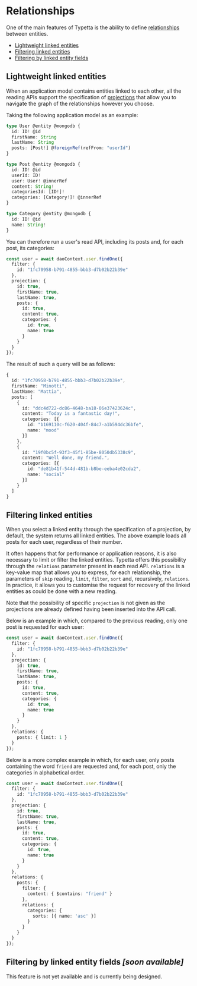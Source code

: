 # Relationships

One of the main features of Typetta is the ability to define [relationships](../data-model/relationships) between entities.

  - [Lightweight linked entities](#lightweight-linked-entities)
  - [Filtering linked entities](#filtering-linked-entities)
  - [Filtering by linked entity fields](#filtering-by-linked-entity-fields-soon-available)

## Lightweight linked entities

When an application model contains entities linked to each other, all the reading APIs support the specification of [projections](projections) that allow you to navigate the graph of the relationships however you choose.

Taking the following application model as an example:

```typescript
type User @entity @mongodb {
  id: ID! @id
  firstName: String
  lastName: String
  posts: [Post!] @foreignRef(refFrom: "userId")
}

type Post @entity @mongodb {
  id: ID! @id
  userId: ID!
  user: User! @innerRef
  content: String!
  categoriesId: [ID!]!
  categories: [Category!]! @innerRef
}

type Category @entity @mongodb {
  id: ID! @id
  name: String!
}
```

You can therefore run a user's read API, including its posts and, for each post, its categories:

```typescript
const user = await daoContext.user.findOne({
  filter: {
    id: "1fc70958-b791-4855-bbb3-d7b02b22b39e"
  },
  projection: {
    id: true,
    firstName: true,
    lastName: true,
    posts: {
      id: true,
      content: true,
      categories: {
        id: true,
        name: true
      }
    }
  }
});
```

The result of such a query will be as follows:
```typescript
{
  id: "1fc70958-b791-4855-bbb3-d7b02b22b39e",
  firstName: "Minotti",
  lastName: "Mattia",
  posts: [
    {
      id: "ddc4d722-dc86-4648-ba18-06e37423624c",
      content: "Today is a fantastic day!",
      categories: [{
        id: "b169110c-f620-404f-84c7-a1b594dc36bfe",
        name: "mood"
      }]
    },
    {
      id: "19f0bc5f-93f3-45f1-85be-8050db5338c9",
      content: "Well done, my friend.",
      categories: [{
        id: "de81b41f-544d-481b-b8be-eeba4e02cda2",
        name: "social"
      }]
    }
  ]
}
```

## Filtering linked entities

When you select a linked entity through the specification of a projection, by default, the system returns all linked entities. The above example loads all posts for each user, regardless of their number.

It often happens that for performance or application reasons, it is also necessary to limit or filter the linked entities. Typetta offers this possibility through the `relations` parameter present in each read API. `relations` is a key-value map that allows you to express, for each relationship, the parameters of `skip` reading, `limit`, `filter`, `sort` and, recursively, `relations`. In practice, it allows you to customise the request for recovery of the linked entities as could be done with a new reading.

Note that the possibility of specific `projection` is not given as the projections are already defined having been inserted into the API call.

Below is an example in which, compared to the previous reading, only one post is requested for each user:

```typescript
const user = await daoContext.user.findOne({
  filter: {
    id: "1fc70958-b791-4855-bbb3-d7b02b22b39e"
  },
  projection: {
    id: true,
    firstName: true,
    lastName: true,
    posts: {
      id: true,
      content: true,
      categories: {
        id: true,
        name: true
      }
    }
  },
  relations: {
    posts: { limit: 1 }
  }
});
```

Below is a more complex example in which, for each user, only posts containing the word ``friend`` are requested and, for each post, only the categories in alphabetical order.

```typescript
const user = await daoContext.user.findOne({
  filter: {
    id: "1fc70958-b791-4855-bbb3-d7b02b22b39e"
  },
  projection: {
    id: true,
    firstName: true,
    lastName: true,
    posts: {
      id: true,
      content: true,
      categories: {
        id: true,
        name: true
      }
    }
  },
  relations: {
    posts: {
      filter: {
        content: { $contains: "friend" }
      },
      relations: {
        categories: {
          sorts: [{ name: 'asc' }]
        }
      }
    }
  }
});
```

## Filtering by linked entity fields *[soon available]*

This feature is not yet available and is currently being designed.
